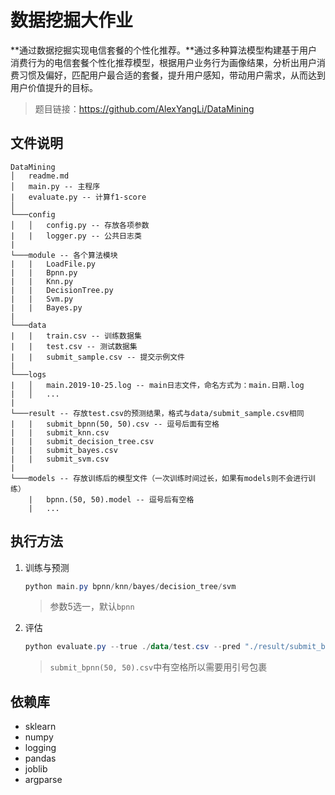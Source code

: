# 数据挖掘大作业

**通过数据挖掘实现电信套餐的个性化推荐。**通过多种算法模型构建基于用户消费行为的电信套餐个性化推荐模型，根据用户业务行为画像结果，分析出用户消费习惯及偏好，匹配用户最合适的套餐，提升用户感知，带动用户需求，从而达到用户价值提升的目标。

> 题目链接：<https://github.com/AlexYangLi/DataMining>

## 文件说明

```
DataMining
│   readme.md
│   main.py -- 主程序
|   evaluate.py -- 计算f1-score
│
└───config
│   │   config.py -- 存放各项参数
|   |   logger.py -- 公共日志类
|
└───module -- 各个算法模块
|   |   LoadFile.py
|   |   Bpnn.py
|   |   Knn.py
|   |   DecisionTree.py
|   |   Svm.py
|   |   Bayes.py
|
└───data
|   |   train.csv -- 训练数据集
|   |   test.csv -- 测试数据集
|   |   submit_sample.csv -- 提交示例文件
|
└───logs
|   │   main.2019-10-25.log -- main日志文件，命名方式为：main.日期.log
|   │   ...
|
└───result -- 存放test.csv的预测结果，格式与data/submit_sample.csv相同
|   |   submit_bpnn(50, 50).csv -- 逗号后面有空格
|   |   submit_knn.csv
|   |   submit_decision_tree.csv
|   |   submit_bayes.csv
|   |   submit_svm.csv
|
└───models -- 存放训练后的模型文件（一次训练时间过长，如果有models则不会进行训练）
    |   bpnn.(50, 50).model -- 逗号后有空格
    |   ...
```

## 执行方法

1. 训练与预测

   ```powershell
   python main.py bpnn/knn/bayes/decision_tree/svm
   ```

   > 参数5选一，默认`bpnn`

2. 评估

   ```powershell
   python evaluate.py --true ./data/test.csv --pred "./result/submit_bpnn(50, 50).csv"
   ```

   > `submit_bpnn(50, 50).csv`中有空格所以需要用引号包裹
   

## 依赖库

* sklearn
* numpy
* logging
* pandas
* joblib
* argparse